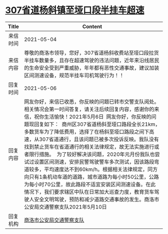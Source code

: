 # <a href="http://www.shangluo.gov.cn/zmhd/ldxxxx.jsp?urltype=leadermail.LeaderMailContentUrl&wbtreeid=1112&leadermailid=7208">307省道杨斜镇至垭口段半挂车超速</a>
|Title|Content|
|:---:|---|
|来信时间|2021-05-04|
|来信内容|尊敬的商洛市领导，您好，307省道杨斜收费站至垭口段拉货半挂车数量多，且存在超速驾驶的违法问题，近年来沿线居民的生命安全受到严重威胁，年年都有恶性交通事故，建议加装区间测速设备，规范半挂车司机驾驶行为！！|
|回复时间|2021-05-06|
|回复内容|网友你好，来信已收悉，你反映的问题已转市交警支队阅处。相关情况会第一时间答复，请关注后续回复内容，感谢你的来信，祝你生活愉快！2021年5月6日  网友你好，你反映的问题现回复如下：  商州区307省道杨斜至垭口路段全长21km，多数货车为了降低费用，选择了在杨斜至垭口路段之间下高速，从307省道通行，且该问题已被多次投诉反映。我队没有找到禁止货车在省道通行的相关法律规定，故无法实施进行或者限行措施。  为了较好解决该问题，2020年元月份我队也尝试过设置区间测速，安排民警驾驶警车多次测试，因该路段弯道较多，平均速度达不到60km/h。根据相关法律规定，同方向只有1条机动车道的道路，城市道路为每小时50公里，公路为每小时70公里，故此路段不适宜安装区间测速设备。在此情况下，我们要求辖区中队在日常加大巡查力度，教育货车驾驶人安全文明驾驶，预防和减少道路交通事故的发生。商洛市公安局交通警察支队2021年5月10日|
|回复机构|<a href="../../categories/agencies/商洛市公安局交通警察支队.md">商洛市公安局交通警察支队</a>|